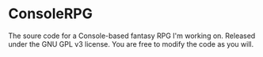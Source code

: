 # ConsoleRPG
The soure code for a Console-based fantasy RPG I'm working on. Released under the GNU GPL v3 license. You are free to modify the code as you will.
